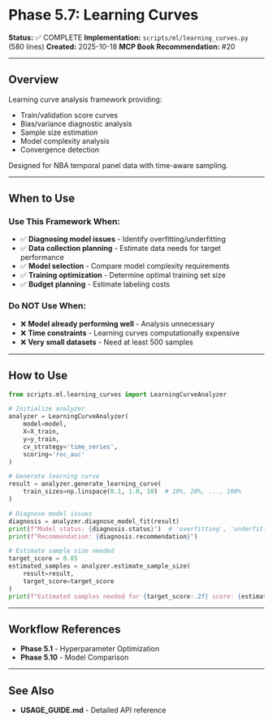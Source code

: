 # Phase 5.7: Learning Curves

**Status:** ✅ COMPLETE
**Implementation:** `scripts/ml/learning_curves.py` (580 lines)
**Created:** 2025-10-18
**MCP Book Recommendation:** #20

---

## Overview

Learning curve analysis framework providing:
- Train/validation score curves
- Bias/variance diagnostic analysis
- Sample size estimation
- Model complexity analysis
- Convergence detection

Designed for NBA temporal panel data with time-aware sampling.

---

## When to Use

### Use This Framework When:
- ✅ **Diagnosing model issues** - Identify overfitting/underfitting
- ✅ **Data collection planning** - Estimate data needs for target performance
- ✅ **Model selection** - Compare model complexity requirements
- ✅ **Training optimization** - Determine optimal training set size
- ✅ **Budget planning** - Estimate labeling costs

### Do NOT Use When:
- ❌ **Model already performing well** - Analysis unnecessary
- ❌ **Time constraints** - Learning curves computationally expensive
- ❌ **Very small datasets** - Need at least 500 samples

---

## How to Use

```python
from scripts.ml.learning_curves import LearningCurveAnalyzer

# Initialize analyzer
analyzer = LearningCurveAnalyzer(
    model=model,
    X=X_train,
    y=y_train,
    cv_strategy='time_series',
    scoring='roc_auc'
)

# Generate learning curve
result = analyzer.generate_learning_curve(
    train_sizes=np.linspace(0.1, 1.0, 10)  # 10%, 20%, ..., 100%
)

# Diagnose model issues
diagnosis = analyzer.diagnose_model_fit(result)
print(f"Model status: {diagnosis.status}")  # 'overfitting', 'underfitting', 'good_fit'
print(f"Recommendation: {diagnosis.recommendation}")

# Estimate sample size needed
target_score = 0.85
estimated_samples = analyzer.estimate_sample_size(
    result=result,
    target_score=target_score
)
print(f"Estimated samples needed for {target_score:.2f} score: {estimated_samples}")
```

---

## Workflow References

- **Phase 5.1** - Hyperparameter Optimization
- **Phase 5.10** - Model Comparison

---

## See Also

- **USAGE_GUIDE.md** - Detailed API reference
